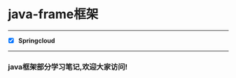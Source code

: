 #  java-frame框架

<html>
<!--在这里插入内容-->

---

- [x] **Springcloud**

---

</html>


### java框架部分学习笔记,欢迎大家访问!


